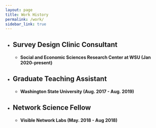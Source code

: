 ```yaml
---
layout: page
title: Work History
permalink: /work/
sidebar_link: true
---
```

* ## Survey Design Clinic Consultant
     * #### Social and Economic Sciences Research Center at WSU (Jan 2020-present) 

* ## Graduate Teaching Assistant
     * #### Washington State University (Aug. 2017 - Aug. 2019)

* ## Network Science Fellow
     * #### Visible Network Labs (May. 2018 - Aug 2018)




